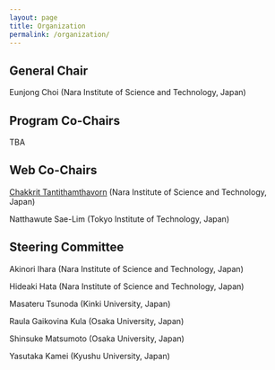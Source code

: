 ```yaml
---
layout: page
title: Organization
permalink: /organization/
---
```



## General Chair

Eunjong Choi (Nara Institute of Science and Technology, Japan)

## Program Co-Chairs

TBA

## Web Co-Chairs

[Chakkrit Tantithamthavorn](http://chakkrit.com) (Nara Institute of Science and Technology, Japan)

Natthawute Sae-Lim (Tokyo Institute of Technology, Japan)


## Steering Committee

Akinori Ihara (Nara Institute of Science and Technology, Japan)

Hideaki Hata (Nara Institute of Science and Technology, Japan)

Masateru Tsunoda (Kinki University, Japan)

Raula Gaikovina Kula (Osaka University, Japan)

Shinsuke Matsumoto (Osaka University, Japan)

Yasutaka Kamei (Kyushu University, Japan)
